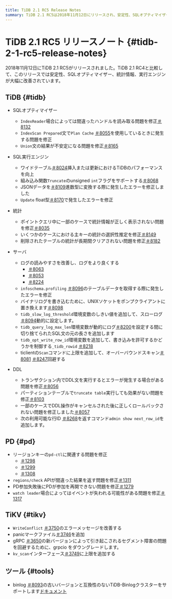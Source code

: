 ```yaml
---
title: TiDB 2.1 RC5 Release Notes
summary: TiDB 2.1 RC5は2018年11月12日にリリースされ、安定性、SQLオプティマイザー、統計、実行エンジンが改善されました。修正には、IndexReader、IndexScan Prepared Statement、Union Statement、JSONデータ変換に関する問題が含まれます。サーバーの改善には、ログの可読性、テーブルデータの取得、環境変数の追加が含まれます。PDでは、リージョンキーの読み取り、regions/check` API、PD再起動結合、イベント損失に関する問題が修正されました。TiKVでは、エラーメッセージの改善、panicマークファイルの追加、grpcioのダウングレード、`kv_scan`インターフェースへの上限設定が追加されました。
---
```


<!-- markdownlint-disable MD032 -->

# TiDB 2.1 RC5 リリースノート {#tidb-2-1-rc5-release-notes}

2018年11月12日にTiDB 2.1 RC5がリリースされました。TiDB 2.1 RC4と比較して、このリリースでは安定性、SQLオプティマイザー、統計情報、実行エンジンが大幅に改善されています。

## TiDB {#tidb}

-   SQLオプティマイザー
    -   `IndexReader`場合によっては間違ったハンドルを読み取る問題を修正[＃8132](https://github.com/pingcap/tidb/pull/8132)
    -   `IndexScan Prepared`文で`Plan Cache` [＃8055](https://github.com/pingcap/tidb/pull/8055)を使用しているときに発生する問題を修正
    -   `Union`文の結果が不安定になる問題を修正[＃8165](https://github.com/pingcap/tidb/pull/8165)
-   SQL実行エンジン
    -   ワイドテーブル[＃8024](https://github.com/pingcap/tidb/pull/8024)挿入または更新におけるTiDBのパフォーマンスを向上
    -   組み込み関数`Truncate`のunsigned `int`フラグをサポートする[＃8068](https://github.com/pingcap/tidb/pull/8068)
    -   JSONデータを[＃8109](https://github.com/pingcap/tidb/pull/8109)進数型に変換する際に発生したエラーを修正しました
    -   `Update` float型[＃8170](https://github.com/pingcap/tidb/pull/8170)で発生したエラーを修正
-   統計
    -   ポイントクエリ中に一部のケースで統計情報が正しく表示されない問題を修正[＃8035](https://github.com/pingcap/tidb/pull/8035)
    -   いくつかのケースにおける主キーの統計の選択性推定を修正[＃8149](https://github.com/pingcap/tidb/pull/8149)
    -   削除されたテーブルの統計が長期間クリアされない問題を修正[＃8182](https://github.com/pingcap/tidb/pull/8182)
-   サーバ
    -   ログの読みやすさを改善し、ログをより良くする
        -   [＃8063](https://github.com/pingcap/tidb/pull/8063)
        -   [＃8053](https://github.com/pingcap/tidb/pull/8053)
        -   [＃8224](https://github.com/pingcap/tidb/pull/8224)

    <!---->

    -   `infoschema.profiling` [＃8096](https://github.com/pingcap/tidb/pull/8096)のテーブルデータを取得する際に発生したエラーを修正
    -   バイナリログを書き込むために、UNIXソケットをポンプクライアントに置き換えます[＃8098](https://github.com/pingcap/tidb/pull/8098)
    -   `tidb_slow_log_threshold`環境変数のしきい値を追加して、スローログ[＃8094](https://github.com/pingcap/tidb/pull/8094)動的に設定します。
    -   `tidb_query_log_max_len`環境変数が動的にログ[＃8200](https://github.com/pingcap/tidb/pull/8200)を設定する間に切り捨てられたSQL文の元の長さを追加します
    -   `tidb_opt_write_row_id`環境変数を追加して、書き込みを許可するかどうかを制御する`_tidb_rowid` [＃8218](https://github.com/pingcap/tidb/pull/8218)
    -   ticlientの`Scan`コマンドに上限を追加して、オーバーバウンドスキャン[＃8081](https://github.com/pingcap/tidb/pull/8081) [＃8247](https://github.com/pingcap/tidb/pull/8247)回避する
-   DDL
    -   トランザクション内でDDL文を実行するとエラーが発生する場合がある問題を修正[＃8056](https://github.com/pingcap/tidb/pull/8056)
    -   パーティションテーブルで`truncate table`実行しても効果がない問題を修正[＃8103](https://github.com/pingcap/tidb/pull/8103)
    -   一部のケースでDDL操作がキャンセルされた後に正しくロールバックされない問題を修正しました[＃8057](https://github.com/pingcap/tidb/pull/8057)
    -   次の利用可能な行ID [＃8268](https://github.com/pingcap/tidb/pull/8268)を返すコマンド`admin show next_row_id`を追加します。

## PD {#pd}

-   リージョンキーの`pd-ctl`に関連する問題を修正
    -   [＃1298](https://github.com/pingcap/pd/pull/1298)
    -   [＃1299](https://github.com/pingcap/pd/pull/1299)
    -   [＃1308](https://github.com/pingcap/pd/pull/1308)
-   `regions/check` APIが間違った結果を返す問題を修正[＃1311](https://github.com/pingcap/pd/pull/1311)
-   PD参加失敗後にPDが参加を再開できない問題を修正[＃1279](https://github.com/pingcap/pd/pull/1279)
-   `watch leader`場合によってはイベントが失われる可能性がある問題を修正[＃1317](https://github.com/pingcap/pd/pull/1317)

## TiKV {#tikv}

-   `WriteConflict` [＃3750](https://github.com/tikv/tikv/pull/3750)のエラーメッセージを改善する
-   panicマークファイル[＃3746](https://github.com/tikv/tikv/pull/3746)を追加
-   gRPC [＃3650](https://github.com/tikv/tikv/pull/3650)の新バージョンによって引き起こされるセグメント障害の問題を回避するために、grpcio をダウングレードします。
-   `kv_scan`インターフェース[＃3749](https://github.com/tikv/tikv/pull/3749)に上限を追加する

## ツール {#tools}

-   binlog [＃8093](https://github.com/pingcap/tidb/pull/8093)の古いバージョンと互換性のないTiDB-Binlogクラスターをサポートします[ドキュメント](https://docs-archive.pingcap.com/tidb/v2.1/tidb-binlog-overview)
